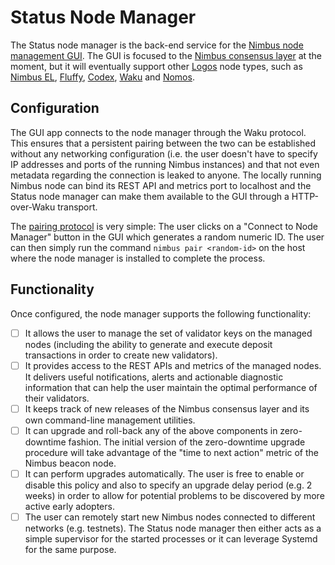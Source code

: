 # Status Node Manager

The Status node manager is the back-end service for the [Nimbus node management GUI](https://github.com/status-im/nimbus-gui).
The GUI is focused to the [Nimbus consensus layer](https://nimbus.guide) at the moment, but it will eventually support other [Logos](https://logos.co) node types, such as [Nimbus EL](https://github.com/status-im/nimbus-eth1), [Fluffy](https://fluffy.guide), [Codex](https://github.com/codex-storage/nim-codex), [Waku](https://github.com/waku-org) and [Nomos](https://github.com/logos-co/nomos-node).

## Configuration

The GUI app connects to the node manager through the Waku protocol. This ensures that a persistent pairing between the two can be established without any networking configuration (i.e. the user doesn't have to specify IP addresses and ports of the running Nimbus instances) and that not even metadata regarding the connection is leaked to anyone. The locally running Nimbus node can bind its REST API and metrics port to localhost and the Status node manager can make them available to the GUI through a HTTP-over-Waku transport.

The [pairing protocol](./docs/pairing_protocol.md) is very simple: The user clicks on a "Connect to Node Manager" button in the GUI which generates a random numeric ID. The user can then simply run the command `nimbus pair <random-id>` on the host where the node manager is installed to complete the process.

## Functionality

Once configured, the node manager supports the following functionality:

  - [ ] It allows the user to manage the set of validator keys on the managed nodes (including the ability to generate and execute deposit transactions in order to create new validators).
  - [ ] It provides access to the REST APIs and metrics of the managed nodes. It delivers useful notifications, alerts and actionable diagnostic information that can help the user maintain the optimal performance of their validators.
  - [ ] It keeps track of new releases of the Nimbus consensus layer and its own command-line management utilities.
  - [ ] It can upgrade and roll-back any of the above components in zero-downtime fashion. The initial version of the zero-downtime upgrade procedure will take advantage of the "time to next action" metric of the Nimbus beacon node.
  - [ ] It can perform upgrades automatically. The user is free to enable or disable this policy and also to specify an upgrade delay period (e.g. 2 weeks) in order to allow for potential problems to be discovered by more active early adopters.
  - [ ] The user can remotely start new Nimbus nodes connected to different networks (e.g. testnets). The Status node manager then either acts as a simple supervisor for the started processes or it can leverage Systemd for the same purpose.
